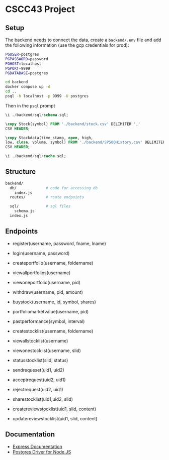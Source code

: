 # CSCC43 Project

## Setup
The backend needs to connect the data, create a `backend/.env` file and add
the following information (use the gcp credentials for prod):
```bash
PGUSER=postgres
PGPASSWORD=password
PGHOST=localhost
PGPORT=9999
PGDATABASE=postgres
```

```bash
cd backend
docker compose up -d
cd ..
psql -h localhost -p 9999 -U postgres
```
Then in the `psql` prompt
```sql
\i ./backend/sql/schema.sql;

\copy Stock(symbol) FROM './backend/stock.csv' DELIMITER ','
CSV HEADER;

\copy Stockdata(time_stamp, open, high,
low, close, volume, symbol) FROM './backend/SP500History.csv' DELIMITER ','
CSV HEADER;

\i ./backend/sql/cache.sql;

```

## Structure
```bash
backend/
  db/             # code for accessing db
    index.js
  routes/         # route endpoints

  sql/            # sql files
    schema.js
  index.js
```

## Endpoints
- register(username, password, fname, lname)
- login(username, password)

- createportfolio(username, foldername)
- viewallportfolios(username)
- viewoneportfolio(username, pid)
- withdraw(username, pid, amount)
- buystock(username, id, symbol, shares)
- portfoliomarketvalue(username, pid)
- pastperformance(symbol, interval)

- createstocklist(username, foldername)
- viewallstocklist(username)
- viewonestocklist(username, slid)
- statusstocklist(slid, status)

- sendrequeset(uid1, uid2)
- acceptrequest(uid2, uid1)
- rejectrequest(uid2, uid1)
- sharestocklist(uid1,uid2, slid)
- createreviewstocklist(uid1, slid, content)
- updatereviewstocklist(uid1, slid, content)

## Documentation
- [Express Documentation](https://expressjs.com/) 
- [Postgres Driver for Node.JS](https://node-postgres.com/guides/project-structure)